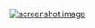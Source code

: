 [![screenshot image](https://github.com/user-attachments/assets/d5805d7d-e977-4ca6-ba09-f6ee78fdbca8)](https://explore.tylery.com/live/demo/keygenv3-5lqu6meak1ox2t3h)